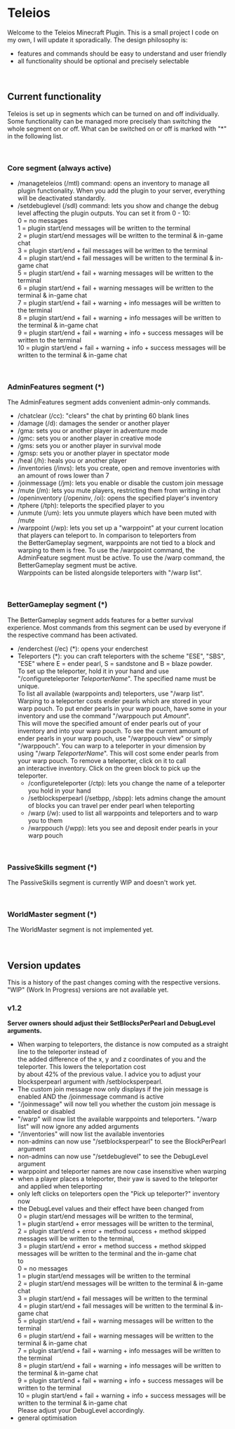# Teleios

Welcome to the Teleios Minecraft Plugin.
This is a small project I code on my own, I will update it sporadically. The design philosophy is: 
- features and commands should be easy to understand and user friendly
- all functionality should be optional and precisely selectable

<br/>

## Current functionality
Teleios is set up in segments which can be turned on and off individually. Some functionality can be managed more precisely 
than switching the whole segment on or off. What can be switched on or off is marked with "*" in the following list.

<br/>

### Core segment (always active)
- /manageteleios (/mtl) command: opens an inventory to manage all plugin functionality. When you add the plugin to your server, 
  everything will be deactivated standardly.
- /setdebuglevel (/sdl) command: lets you show and change the debug level affecting the plugin outputs. You can set it from 0 - 10: <br/>
  0 = no messages <br/>
  1 = plugin start/end messages will be written to the terminal <br/>
  2 = plugin start/end messages will be written to the terminal & in-game chat <br/>
  3 = plugin start/end + fail messages will be written to the terminal <br/>
  4 = plugin start/end + fail messages will be written to the terminal & in-game chat <br/>
  5 = plugin start/end + fail + warning messages will be written to the terminal <br/>
  6 = plugin start/end + fail + warning messages will be written to the terminal & in-game chat <br/>
  7 = plugin start/end + fail + warning + info messages will be written to the terminal <br/>
  8 = plugin start/end + fail + warning + info messages will be written to the terminal & in-game chat <br/>
  9 = plugin start/end + fail + warning + info + success messages will be written to the terminal <br/>
  10 = plugin start/end + fail + warning + info + success messages will be written to the terminal & in-game chat <br/>

<br/>

### AdminFeatures segment (*)
The AdminFeatures segment adds convenient admin-only commands.
- /chatclear (/cc): "clears" the chat by printing 60 blank lines
- /damage (/d): damages the sender or another player
- /gma: sets you or another player in adventure mode
- /gmc: sets you or another player in creative mode
- /gms: sets you or another player in survival mode
- /gmsp: sets you or another player in spectator mode
- /heal (/h): heals you or another player
- /inventories (/invs): lets you create, open and remove inventories with an amount of rows lower than 7
- /joinmessage (/jm): lets you enable or disable the custom join message
- /mute (/m): lets you mute players, restricting them from writing in chat
- /openinventory (/openinv, /oi): opens the specified player's inventory
- /tphere (/tph): teleports the specified player to you
- /unmute (/um): lets you unmute players which have been muted with /mute
- /warppoint (/wp): lets you set up a "warppoint" at your current location that players can teleport to. In comparison to teleporters from <br/> 
  the BetterGameplay segment, warppoints are not tied to a block and warping to them is free. To use the /warppoint command, the <br/> 
  AdminFeature segment must be active. To use the /warp command, the BetterGameplay segment must be active. <br/> 
  Warppoints can be listed alongside teleporters with "/warp list".

<br/>

### BetterGameplay segment (*)
The BetterGameplay segment adds features for a better survival experience. Most commands from this segment can be used by everyone if <br/> 
the respective command has been activated.
- /enderchest (/ec) (*): opens your enderchest
- Teleporters (*): you can craft teleporters with the scheme "ESE", "SBS", "ESE" where E = ender pearl, S = sandstone and B = blaze powder. <br/>
  To set up the teleporter, hold it in your hand and use "/configureteleporter *TeleporterName*". The specified name must be unique. <br/> 
  To list all available (warppoints and) teleporters, use "/warp list". Warping to a teleporter costs ender pearls which are stored in your <br/> 
  warp pouch. To put ender pearls in your warp pouch, have some in your inventory and use the command "/warppouch put *Amount*". <br/> 
  This will move the specified amount of ender pearls out of your inventory and into your warp pouch. To see the current amount of <br/> 
  ender pearls in your warp pouch, use "/warppouch view" or simply "/warppouch". You can warp to a teleporter in your dimension by <br/> 
  using "/warp *TeleporterName*". This will cost some ender pearls from your warp pouch. To remove a teleporter, click on it to call <br/> 
  an interactive inventory. Click on the green block to pick up the teleporter.
  - /configureteleporter (/ctp): lets you change the name of a teleporter you hold in your hand
  - /setblocksperpearl (/setbpp, /sbpp): lets admins change the amount of blocks you can travel per ender pearl when teleporting
  - /warp (/w): used to list all warppoints and teleporters and to warp you to them
  - /warppouch (/wpp): lets you see and deposit ender pearls in your warp pouch

<br/>

### PassiveSkills segment (*)
The PassiveSkills segment is currently WIP and doesn't work yet.

<br/>

### WorldMaster segment (*)
The WorldMaster segment is not implemented yet.

<br/>

## Version updates
This is a history of the past changes coming with the respective versions. "WIP" (Work In Progress) versions are not available yet.

### v1.2
**Server owners should adjust their SetBlocksPerPearl and DebugLevel arguments.**
- When warping to teleporters, the distance is now computed as a straight line to the teleporter instead of <br/> 
  the added difference of the x, y and z coordinates of you and the teleporter. This lowers the teleportation cost <br/> 
  by about 42% of the previous value. I advice you to adjust your blocksperpearl argument with /setblocksperpearl.
- The custom join message now only displays if the join message is enabled AND the /joinmessage command is active
- "/joinmessage" will now tell you whether the custom join message is enabled or disabled
- "/warp" will now list the available warppoints and teleporters. "/warp list" will now ignore any added arguments
- "/inventories" will now list the available inventories
- non-admins can now use "/setblocksperpearl" to see the BlockPerPearl argument
- non-admins can now use "/setdebuglevel" to see the DebugLevel argument
- warppoint and teleporter names are now case insensitive when warping
- when a player places a teleporter, their yaw is saved to the teleporter and applied when teleporting
- only left clicks on teleporters open the "Pick up teleporter?" inventory now
- the DebugLevel values and their effect have been changed from <br/>
  0 = plugin start/end messages will be written to the terminal, <br/>
  1 = plugin start/end + error messages will be written to the terminal, <br/>
  2 = plugin start/end + error + method success + method skipped messages will be written to the terminal, <br/>
  3 = plugin start/end + error + method success + method skipped messages will be written to the terminal and the in-game chat <br/>
  to <br/>
  0 = no messages <br/>
  1 = plugin start/end messages will be written to the terminal <br/>
  2 = plugin start/end messages will be written to the terminal & in-game chat <br/>
  3 = plugin start/end + fail messages will be written to the terminal <br/>
  4 = plugin start/end + fail messages will be written to the terminal & in-game chat <br/>
  5 = plugin start/end + fail + warning messages will be written to the terminal <br/>
  6 = plugin start/end + fail + warning messages will be written to the terminal & in-game chat <br/>
  7 = plugin start/end + fail + warning + info messages will be written to the terminal <br/>
  8 = plugin start/end + fail + warning + info messages will be written to the terminal & in-game chat <br/>
  9 = plugin start/end + fail + warning + info + success messages will be written to the terminal <br/>
  10 = plugin start/end + fail + warning + info + success messages will be written to the terminal & in-game chat <br/>
  Please adjust your DebugLevel accordingly.
- general optimisation
